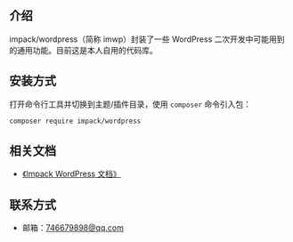 ## 介绍

impack/wordpress（简称 imwp）封装了一些 WordPress 二次开发中可能用到的通用功能。目前这是本人自用的代码库。

## 安装方式

打开命令行工具并切换到主题/插件目录，使用 `composer` 命令引入包：

```bash
composer require impack/wordpress
```

## 相关文档

-   [《Impack WordPress 文档》](https://imwp.yimmr.com/)

## 联系方式

-   邮箱：746679898@qq.com

